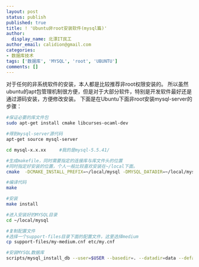 ```yaml
---
layout: post
status: publish
published: true
title: ! 'Ubuntu非root安装软件(mysql篇)'
author:
  display_name: 北漂IT民工
author_email: calidion@gmail.com
categories:
- 数据库技术
tags: ['数据库', 'MYSQL', 'root', 'UBUNTU']
comments: []
---
```


对于任何的非系统软件的安装，本人都是比较推荐非root权限安装的。
所以虽然ubuntu的apt包管理机制很方便，但是对于大部分软件，特别是开发软件最好还是通过源码安装，方便修改安装。
下面是在Ubuntu下面非root安装mysql-server的步骤：


```bash
#保证必要的库文件包
sudo apt-get install cmake libcurses-ocaml-dev

#得到mysql-server源代码
apt-get source mysql-server

cd mysql-x.x.xx     #我的是mysql-5.5.41/

#生成makefile，同时需要指定的连接库与库文件头的位置
#同时指定好安装的位置，个人一般比较喜欢安装在~/local下面。
cmake  -DCMAKE_INSTALL_PREFIX=~/local/mysql -DMYSQL_DATADIR=~/local/mysql/data -DSYSCONFDIR=~/local/mysql/etc -DCURSES_LIBRARY=/usr/lib/libncurses.so -DCURSES_INCLUDE_PATH=/usr/include

#编译代码
make

#安装
make install

#进入安装好的MYSQL目录
cd ~/local/mysql

#复制配置文件
#选择一个support-files目录下面的配置文件，这里选择medium
cp support-files/my-medium.cnf etc/my.cnf

#安装MYSQL数据库
scripts/mysql_install_db --user=$USER --basedir=. --datadir=data --defaults-file=etc/my.cnf





```
